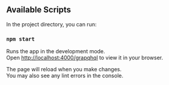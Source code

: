 
## Available Scripts

In the project directory, you can run:

### `npm start`

Runs the app in the development mode.\
Open [http://localhost:4000/grapqhql](http://localhost:4000/grapqhql) to view it in your browser.

The page will reload when you make changes.\
You may also see any lint errors in the console.